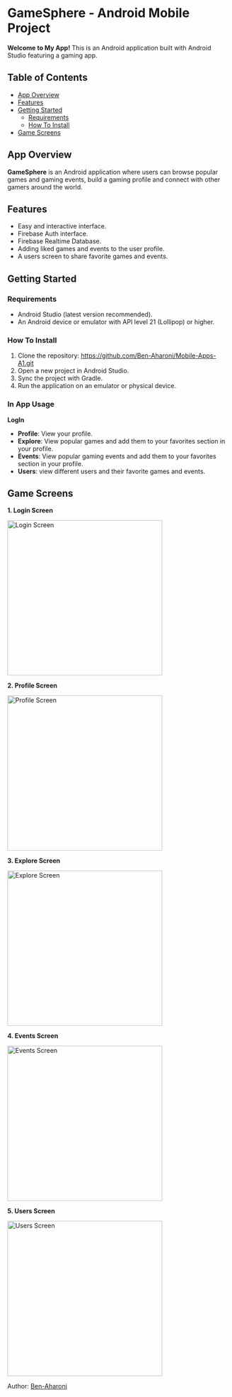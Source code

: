 # GameSphere - Android Mobile Project

**Welcome to My App!** This is an Android application built with Android Studio featuring a gaming app.

## Table of Contents
- [App Overview](#app-overview)
- [Features](#features)
- [Getting Started](#getting-started)
  - [Requirements](#requirements)
  - [How To Install](#how-to-install)
- [Game Screens](#game-screens)

## App Overview
**GameSphere** is an Android application where users can browse popular games and gaming events, build a gaming profile and connect with other gamers around the world.

## Features
- Easy and interactive interface.
- Firebase Auth interface.
- Firebase Realtime Database.
- Adding liked games and events to the user profile.
- A users screen to share favorite games and events.

## Getting Started

### Requirements
- Android Studio (latest version recommended).
- An Android device or emulator with API level 21 (Lollipop) or higher.


### How To Install
1. Clone the repository: https://github.com/Ben-Aharoni/Mobile-Apps-A1.git
2. Open a new project in Android Studio.
4. Sync the project with Gradle.
5. Run the application on an emulator or physical device.

### In App Usage
**LogIn**
- **Profile**: View your profile.
- **Explore**: View popular games and add them to your favorites section in your profile.
- **Events**: View popular gaming events and add them to your favorites section in your profile.
- **Users**: view different users and their favorite games and events.


## Game Screens

**1. Login Screen**

<img src="https://github.com/Ben-Aharoni/GameSphere-MobileApps-FinalProject/blob/master/images/%D7%9E%D7%A1%D7%9A%20%D7%9B%D7%A0%D7%99%D7%A1%D7%94.JPG?raw=true" width="350" alt="Login Screen">

**2. Profile Screen**

<img src="https://github.com/Ben-Aharoni/GameSphere-MobileApps-FinalProject/blob/master/images/%D7%9E%D7%A1%D7%9A%20%D7%A4%D7%A8%D7%95%D7%A4%D7%99%D7%9C.JPG?raw=true" width="350" alt="Profile Screen">

**3. Explore Screen**

<img src="https://github.com/Ben-Aharoni/GameSphere-MobileApps-FinalProject/blob/master/images/%D7%9E%D7%A1%D7%9A%20%D7%9E%D7%A9%D7%97%D7%A7%D7%99%D7%9D.JPG?raw=true" width="350" alt="Explore Screen">

**4. Events Screen**

<img src="https://github.com/Ben-Aharoni/GameSphere-MobileApps-FinalProject/blob/master/images/%D7%9E%D7%A1%D7%9A%20%D7%90%D7%99%D7%A8%D7%95%D7%A2%D7%99%D7%9D%20%D7%95%D7%AA%D7%97%D7%A8%D7%95%D7%99%D7%95%D7%AA.JPG?raw=true" width="350" alt="Events Screen">

**5. Users Screen**

<img src="https://github.com/Ben-Aharoni/GameSphere-MobileApps-FinalProject/blob/master/images/%D7%9E%D7%A1%D7%9A%20%D7%9E%D7%A9%D7%AA%D7%9E%D7%A9%D7%99%D7%9D.JPG?raw=true" width="350" alt="Users Screen">

Author: [Ben-Aharoni](https://github.com/Ben-Aharoni)
